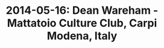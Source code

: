 ---
layout: show
title: '2014-05-16: Dean Wareham - Mattatoio Culture Club, Carpi Modena, Italy'
name: 2014-05-16-dean-wareham-mattatoio-culture-club-carpi-modena-italy
artist-name: 'Dean Wareham'
show-venue: 'Mattatoio Culture Club, Carpi Modena, Italy'
show-setlist: 
show-date: 2014-05-16
show-radio: 
show-lastfm: 
show-cancelled: 
performers: [
  "Dean Wareham - guitar, vocals",
  "Britta Phiilips - bass, keyboards, vocals",
  "Raymond Richards - guitar, keyboards",
  "Roger Brogan - drums"
  ]
facebook-event-url: 
show-poster-url: 
show-ticket-url: 
show-venue-website: 
show-additional: 
---